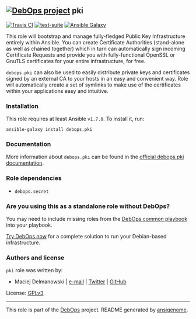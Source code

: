 ## [![DebOps project](http://debops.org/images/debops-small.png)](http://debops.org) pki

[![Travis CI](http://img.shields.io/travis/debops/ansible-pki.svg?style=flat)](http://travis-ci.org/debops/ansible-pki) [![test-suite](http://img.shields.io/badge/test--suite-ansible--pki-blue.svg?style=flat)](https://github.com/debops/test-suite/tree/master/ansible-pki/)  [![Ansible Galaxy](http://img.shields.io/badge/galaxy-debops.pki-660198.svg?style=flat)](https://galaxy.ansible.com/list#/roles/1588)

This role will bootstrap and manage fully-fledged Public Key Infrastructure
entirely within Ansible. You can create Certificate Authorities
(stand-alone as well as chained together) which in turn can automatically
sign incoming Certificate Requests and provide you with fully-functional
OpenSSL or GnuTLS certificates for your entire infrastructure, for free.

`debops.pki` can also be used to easily distribute private keys and
certificates signed by an external CA to your hosts in an easy and
convenient way. Role will automatically create a set of symlinks to make
use of the certificates within your applications easy and intuitive.

### Installation

This role requires at least Ansible `v1.7.0`. To install it, run:

    ansible-galaxy install debops.pki

### Documentation

More information about `debops.pki` can be found in the
[official debops.pki documentation](http://docs.debops.org/en/latest/ansible/roles/debops.pki.html).


### Role dependencies

- `debops.secret`

### Are you using this as a standalone role without DebOps?

You may need to include missing roles from the [DebOps common
playbook](https://github.com/debops/debops-playbooks/blob/master/playbooks/common.yml)
into your playbook.

[Try DebOps now](https://github.com/debops/debops) for a complete solution to run your Debian-based infrastructure.





### Authors and license

`pki` role was written by:
- Maciej Delmanowski | [e-mail](mailto:drybjed@gmail.com) | [Twitter](https://twitter.com/drybjed) | [GitHub](https://github.com/drybjed)

License: [GPLv3](https://tldrlegal.com/license/gnu-general-public-license-v3-%28gpl-3%29)

***

This role is part of the [DebOps](http://debops.org/) project. README generated by [ansigenome](https://github.com/nickjj/ansigenome/).
